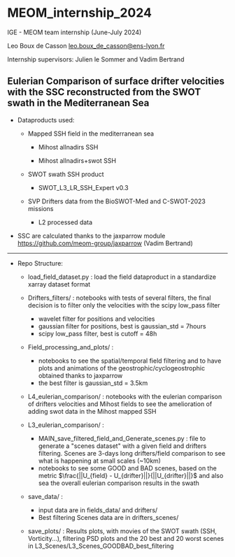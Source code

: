 # MEOM_internship_2024

IGE - MEOM team internship (June-July 2024)

Leo Boux de Casson leo.boux_de_casson@ens-lyon.fr

Internship supervisors: Julien le Sommer and Vadim Bertrand


**Eulerian Comparison of surface drifter velocities with the SSC reconstructed from the SWOT swath in the Mediterranean Sea**
  ---

- Dataproducts used:  

	- Mapped SSH field in the mediterranean sea

		- Mihost allnadirs SSH

		- Mihost allnadirs+swot SSH

  
	- SWOT swath SSH product
		- SWOT_L3_LR_SSH_Expert v0.3

  
	- SVP Drifters data from the BioSWOT-Med and C-SWOT-2023 missions
		- L2 processed data

- SSC are calculated thanks to the jaxparrow module https://github.com/meom-group/jaxparrow (Vadim Bertrand)

---
- Repo Structure:
	- load_field_dataset.py : load the field dataproduct in a standardize xarray dataset format
	- Drifters_filters/ : notebooks with tests of several  filters, the final decision is to filter only the velocities with the scipy low_pass filter
		
		- wavelet filter for positions and velocities
		- gaussian filter for positions, best is gaussian_std = 7hours 
		- scipy low_pass filter, best is cutoff = 48h
	
	- Field_processing_and_plots/ : 
		- notebooks to see the spatial/temporal field filtering and to have plots and animations of the geostrophic/cyclogeostrophic obtained thanks to jaxparrow
		- the best filter is gaussian_std = 3.5km 

	-  L4_eulerian_comparison/ : notebooks with the eulerian comparison of drifters velocities and Mihost fields to see the amelioration of adding swot data in the Mihost mapped SSH
	- L3_eulerian_comparison/ :
		
		- 	 MAIN_save_filtered_field_and_Generate_scenes.py : file to generate a "scenes dataset" with a given field and drifters filtering. Scenes are 3-days long drifters/field comparison to see what is happening at small scales (~10km)
		- notebooks to see some GOOD and BAD scenes, based on the metric $\frac{||U_{field} - U_{drifter}||}{||U_{drifter}||}$ and also sea the overall eulerian comparison results in the swath

    - save_data/ : 
	
		- input data are in fields_data/ and drifters/
		- Best filtering Scenes data are in drifters_scenes/
    
	- save_plots/ : Results plots, with movies of the SWOT swath (SSH, Vorticity...), filtering PSD plots and the 20 best and 20 worst scenes in L3_Scenes/L3_Scenes_GOODBAD_best_filtering




